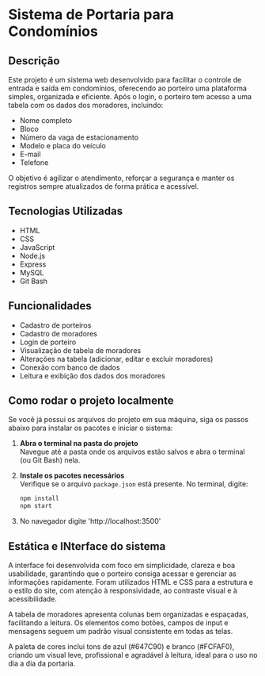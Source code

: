 # Sistema de Portaria para Condomínios

##  Descrição

Este projeto é um sistema web desenvolvido para facilitar o controle de entrada e saída em condomínios, 
oferecendo ao porteiro uma plataforma simples, organizada e eficiente. 
Após o login, o porteiro tem acesso a uma tabela com os dados dos moradores, incluindo:

- Nome completo
- Bloco
- Número da vaga de estacionamento
- Modelo e placa do veículo
- E-mail
- Telefone

O objetivo é agilizar o atendimento, reforçar a segurança e manter os registros sempre atualizados de forma prática e acessível.


## Tecnologias Utilizadas

- HTML  
- CSS  
- JavaScript  
- Node.js  
- Express  
- MySQL  
- Git Bash  


## Funcionalidades

- Cadastro de porteiros
- Cadastro de moradores
- Login de porteiro
- Visualização de tabela de moradores
- Alterações na tabela (adicionar, editar e excluir moradores)
- Conexão com banco de dados
- Leitura e exibição dos dados dos moradores


## Como rodar o projeto localmente

Se você já possui os arquivos do projeto em sua máquina, siga os passos abaixo para instalar os pacotes e iniciar o sistema:

1. **Abra o terminal na pasta do projeto**  
   Navegue até a pasta onde os arquivos estão salvos e abra o terminal (ou Git Bash) nela.

2. **Instale os pacotes necessários**  
   Verifique se o arquivo `package.json` está presente. No terminal, digite:
   ```bash
   npm install
   npm start

3. No navegador digite 'http://localhost:3500'

## Estática e INterface do sistema
A interface foi desenvolvida com foco em simplicidade, clareza e boa usabilidade, 
garantindo que o porteiro consiga acessar e gerenciar as informações rapidamente.
Foram utilizados HTML e CSS para a estrutura e o estilo do site, com atenção à responsividade, 
ao contraste visual e à acessibilidade.

A tabela de moradores apresenta colunas bem organizadas e espaçadas, facilitando a leitura. 
Os elementos como botões, campos de input e mensagens seguem um padrão visual consistente em todas as telas.

A paleta de cores inclui tons de azul (#647C90) e branco (#FCFAF0), criando um visual leve, profissional e agradável à leitura, ideal para o uso no dia a dia da portaria.



